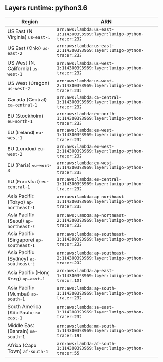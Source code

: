 Layers runtime: python3.6
----
| Region | ARN |
| --- | --- |
|US East (N. Virginia)  `us-east-1`|`arn:aws:lambda:us-east-1:114300393969:layer:lumigo-python-tracer:232`|
|US East (Ohio)  `us-east-2`|`arn:aws:lambda:us-east-2:114300393969:layer:lumigo-python-tracer:232`|
|US West (N. California)  `us-west-1`|`arn:aws:lambda:us-west-1:114300393969:layer:lumigo-python-tracer:232`|
|US West (Oregon)  `us-west-2`|`arn:aws:lambda:us-west-2:114300393969:layer:lumigo-python-tracer:232`|
|Canada (Central)  `ca-central-1`|`arn:aws:lambda:ca-central-1:114300393969:layer:lumigo-python-tracer:232`|
|EU (Stockholm)  `eu-north-1`|`arn:aws:lambda:eu-north-1:114300393969:layer:lumigo-python-tracer:232`|
|EU (Ireland)  `eu-west-1`|`arn:aws:lambda:eu-west-1:114300393969:layer:lumigo-python-tracer:232`|
|EU (London)  `eu-west-2`|`arn:aws:lambda:eu-west-2:114300393969:layer:lumigo-python-tracer:232`|
|EU (Paris)  `eu-west-3`|`arn:aws:lambda:eu-west-3:114300393969:layer:lumigo-python-tracer:232`|
|EU (Frankfurt)  `eu-central-1`|`arn:aws:lambda:eu-central-1:114300393969:layer:lumigo-python-tracer:232`|
|Asia Pacific (Tokyo)  `ap-northeast-1`|`arn:aws:lambda:ap-northeast-1:114300393969:layer:lumigo-python-tracer:232`|
|Asia Pacific (Seoul)  `ap-northeast-2`|`arn:aws:lambda:ap-northeast-2:114300393969:layer:lumigo-python-tracer:232`|
|Asia Pacific (Singapore)  `ap-southeast-1`|`arn:aws:lambda:ap-southeast-1:114300393969:layer:lumigo-python-tracer:232`|
|Asia Pacific (Sydney)  `ap-southeast-2`|`arn:aws:lambda:ap-southeast-2:114300393969:layer:lumigo-python-tracer:232`|
|Asia Pacific (Hong Kong)  `ap-east-1`|`arn:aws:lambda:ap-east-1:114300393969:layer:lumigo-python-tracer:191`|
|Asia Pacific (Mumbai)  `ap-south-1`|`arn:aws:lambda:ap-south-1:114300393969:layer:lumigo-python-tracer:232`|
|South America (São Paulo)  `sa-east-1`|`arn:aws:lambda:sa-east-1:114300393969:layer:lumigo-python-tracer:232`|
|Middle East (Bahrain)  `me-south-1`|`arn:aws:lambda:me-south-1:114300393969:layer:lumigo-python-tracer:191`|
|Africa (Cape Town)  `af-south-1`|`arn:aws:lambda:af-south-1:114300393969:layer:lumigo-python-tracer:55`|
